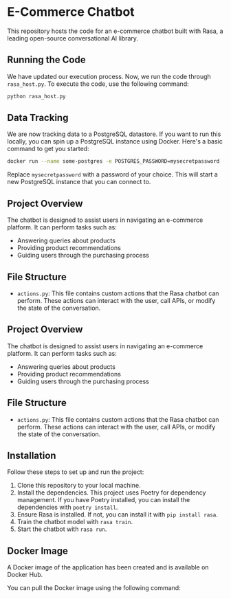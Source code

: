 # E-Commerce Chatbot

This repository hosts the code for an e-commerce chatbot built with Rasa, a leading open-source conversational AI library.

## Running the Code

We have updated our execution process. Now, we run the code through `rasa_host.py`. To execute the code, use the following command:

```bash
python rasa_host.py
```

## Data Tracking

We are now tracking data to a PostgreSQL datastore. If you want to run this locally, you can spin up a PostgreSQL instance using Docker. Here's a basic command to get you started:

```bash
docker run --name some-postgres -e POSTGRES_PASSWORD=mysecretpassword -d postgres
```

Replace `mysecretpassword` with a password of your choice. This will start a new PostgreSQL instance that you can connect to.

## Project Overview

The chatbot is designed to assist users in navigating an e-commerce platform. It can perform tasks such as:
- Answering queries about products
- Providing product recommendations
- Guiding users through the purchasing process

## File Structure

- `actions.py`: This file contains custom actions that the Rasa chatbot can perform. These actions can interact with the user, call APIs, or modify the state of the conversation.
## Project Overview

The chatbot is designed to assist users in navigating an e-commerce platform. It can perform tasks such as:
- Answering queries about products
- Providing product recommendations
- Guiding users through the purchasing process

## File Structure

- `actions.py`: This file contains custom actions that the Rasa chatbot can perform. These actions can interact with the user, call APIs, or modify the state of the conversation.

## Installation

Follow these steps to set up and run the project:

1. Clone this repository to your local machine.
2. Install the dependencies. This project uses Poetry for dependency management. If you have Poetry installed, you can install the dependencies with `poetry install`.
3. Ensure Rasa is installed. If not, you can install it with `pip install rasa`.
4. Train the chatbot model with `rasa train`.
5. Start the chatbot with `rasa run`.

## Docker Image

A Docker image of the application has been created and is available on Docker Hub.

You can pull the Docker image using the following command:
